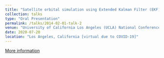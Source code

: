 ```yaml
---
title: "Satellite orbital simulation using Extended Kalman Filter (EKF) and Fourth order Runge-Kutta method"
collection: talks
type: "Oral Presentation"
permalink: /talks/2014-02-01-talk-2
venue: "University of California Los Angeles (UCLA) National Conference (2020)"
date: 2020-07-20
location: "Los Angeles, California [virtual due to COVID-19]"
---
```


[More information](https://www.ugeducation.ucla.edu/wp-content/uploads/2021/03/McNair2020Program_v14.pdf)
